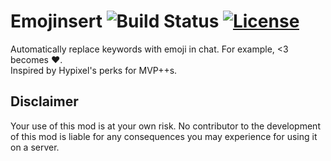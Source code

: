 # Emojinsert ![Build Status](https://img.shields.io/travis/com/Polyr/Emojinsert.svg) [![License](https://img.shields.io/github/license/Polyr/Emojinsert.svg)](LICENSE)

Automatically replace keywords with emoji in chat. For example, <3 becomes ❤.  
Inspired by Hypixel's perks for MVP++s.

## Disclaimer

Your use of this mod is at your own risk. No contributor to the development of this mod is liable for any consequences you may experience for using it on a server.
